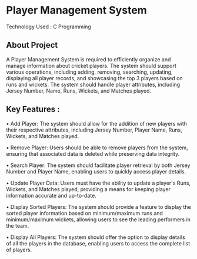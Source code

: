 # Player Management System
Technology Used : C Programming 
## About Project 
A Player Management System is required to efficiently organize and manage
information about cricket players. The system should support various
operations, including adding, removing, searching, updating, displaying all
player records, and showcasing the top 3 players based on runs and wickets.
The system should handle player attributes, including Jersey Number, Name,
Runs, Wickets, and Matches played.

## Key Features : 
• Add Player: The system should allow for the addition of new players
with their respective attributes, including Jersey Number, Player Name,
Runs, Wickets, and Matches played.

• Remove Player: Users should be able to remove players from the
system, ensuring that associated data is deleted while preserving data
integrity.

• Search Player: The system should facilitate player retrieval by both
Jersey Number and Player Name, enabling users to quickly access
player details.

• Update Player Data: Users must have the ability to update a player's
Runs, Wickets, and Matches played, providing a means for keeping
player information accurate and up-to-date.

• Display Sorted Players: The system should provide a feature to display
the sorted player information based on minimum/maximum runs and
minimum/maximum wickets, allowing users to see the leading
performers in the team.

• Display All Players: The system should offer the option to display
details of all the players in the database, enabling users to access the
complete list of players.
